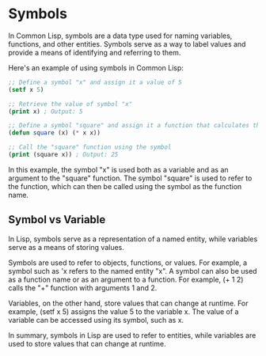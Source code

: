 # Symbols
In Common Lisp, symbols are a data type used for naming variables, functions, and other entities. Symbols serve as a way to label values and provide a means of identifying and referring to them.

Here's an example of using symbols in Common Lisp:

```lisp
;; Define a symbol "x" and assign it a value of 5
(setf x 5)

;; Retrieve the value of symbol "x"
(print x) ; Output: 5

;; Define a symbol "square" and assign it a function that calculates the square of a number
(defun square (x) (* x x))

;; Call the "square" function using the symbol
(print (square x)) ; Output: 25

```

In this example, the symbol "x" is used both as a variable and as an argument to the "square" function. The symbol "square" is used to refer to the function, which can then be called using the symbol as the function name.

## Symbol vs Variable
In Lisp, symbols serve as a representation of a named entity, while variables serve as a means of storing values.

Symbols are used to refer to objects, functions, or values. For example, a symbol such as 'x refers to the named entity "x". A symbol can also be used as a function name or as an argument to a function. For example, (+ 1 2) calls the "+" function with arguments 1 and 2.

Variables, on the other hand, store values that can change at runtime. For example, (setf x 5) assigns the value 5 to the variable x. The value of a variable can be accessed using its symbol, such as x.

In summary, symbols in Lisp are used to refer to entities, while variables are used to store values that can change at runtime.
